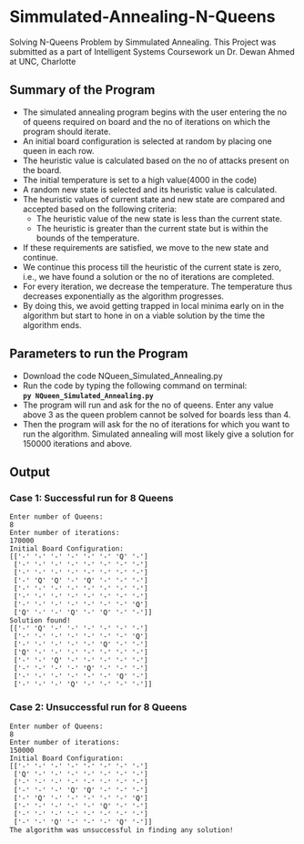 # Simmulated-Annealing-N-Queens
Solving N-Queens Problem by Simmulated Annealing. This Project was submitted as a part of Intelligent Systems Coursework un Dr. Dewan Ahmed at UNC, Charlotte

## Summary of the Program
* The simulated annealing program begins with the user entering the no of queens required on board and the no of iterations on which the program should iterate.
* An initial board configuration is selected at random by placing one queen in each row. 
* The heuristic value is calculated based on the no of attacks present on the board.
* The initial temperature is set to a high value(4000 in the code)
* A random new state is selected and its heuristic value is calculated.
* The heuristic values of current state and new state are compared and accepted based on the following criteria:
  * The heuristic value of the new state is less than the current state.
  * The heuristic is greater than the current state but is within the bounds of the temperature.
* If these requirements are satisfied, we move to the new state and continue.
* We continue this process till the heuristic of the current state is zero, i.e., we have found a solution or the no of iterations are completed.
* For every iteration, we decrease the temperature. The temperature thus decreases exponentially as the algorithm progresses.
* By doing this, we avoid getting trapped in local minima early on in the algorithm but start to hone in on a viable solution by the time the algorithm ends.

## Parameters to run the Program
* Download the code NQueen_Simulated_Annealing.py
* Run the code by typing the following command on terminal:<br />
	**```py NQueen_Simulated_Annealing.py```**
* The program will run and ask for the no of queens. Enter any value above 3 as the queen problem cannot be solved for boards less than 4.
* Then the program will ask for the no of iterations for which you want to run the algorithm. Simulated annealing will most likely give a solution for 150000 iterations and above.

## Output
### Case 1: Successful run for 8 Queens
```
Enter number of Queens:
8
Enter number of iterations:
170000
Initial Board Configuration:
[['-' '-' '-' '-' '-' '-' 'Q' '-']
 ['-' '-' '-' '-' '-' '-' '-' '-']
 ['-' '-' '-' '-' '-' '-' '-' '-']
 ['-' 'Q' 'Q' '-' 'Q' '-' '-' '-']
 ['-' '-' '-' '-' '-' '-' '-' '-']
 ['-' '-' '-' '-' '-' '-' '-' '-']
 ['-' '-' '-' '-' '-' '-' '-' 'Q']
 ['Q' '-' '-' 'Q' '-' 'Q' '-' '-']]
Solution found!
[['-' 'Q' '-' '-' '-' '-' '-' '-']
 ['-' '-' '-' '-' '-' '-' '-' 'Q']
 ['-' '-' '-' '-' '-' 'Q' '-' '-']
 ['Q' '-' '-' '-' '-' '-' '-' '-']
 ['-' '-' 'Q' '-' '-' '-' '-' '-']
 ['-' '-' '-' '-' 'Q' '-' '-' '-']
 ['-' '-' '-' '-' '-' '-' 'Q' '-']
 ['-' '-' '-' 'Q' '-' '-' '-' '-']]
 ```
 
### Case 2: Unsuccessful run for 8 Queens
```
Enter number of Queens:
8
Enter number of iterations:
150000
Initial Board Configuration:
[['-' '-' '-' '-' '-' '-' '-' '-']
 ['Q' '-' '-' '-' '-' '-' '-' '-']
 ['-' '-' '-' '-' '-' '-' '-' '-']
 ['-' '-' '-' 'Q' 'Q' '-' '-' '-']
 ['-' 'Q' '-' '-' '-' '-' '-' 'Q']
 ['-' '-' '-' '-' '-' 'Q' '-' '-']
 ['-' '-' '-' '-' '-' '-' '-' '-']
 ['-' '-' 'Q' '-' '-' '-' 'Q' '-']]
The algorithm was unsuccessful in finding any solution!
```
